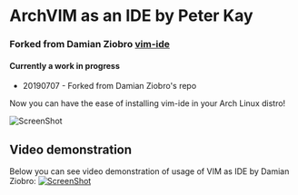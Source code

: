 # ArchVIM as an IDE by Peter Kay

### Forked from Damian Ziobro [vim-ide](https://github.com/DamZiobro/vim-ide)

#### Currently a work in progress
- 20190707 - Forked from Damian Ziobro's repo

Now you can have the ease of installing vim-ide in your Arch Linux distro!

![ScreenShot](https://raw.github.com/xmementoit/vim-ide/master/images/vim-ide.png)

## Video demonstration

Below you can see video demonstration of usage of VIM as IDE by Damian Ziobro:
[![ScreenShot](https://raw.github.com/xmementoit/vim-ide/master/images/vim_ide_youtube.png)](http://www.youtube.com/watch?v=wVw_FEKKZs0)
